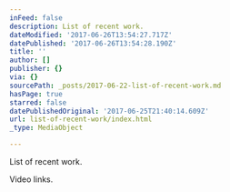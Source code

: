 ```yaml
---
inFeed: false
description: List of recent work.
dateModified: '2017-06-26T13:54:27.717Z'
datePublished: '2017-06-26T13:54:28.190Z'
title: ''
author: []
publisher: {}
via: {}
sourcePath: _posts/2017-06-22-list-of-recent-work.md
hasPage: true
starred: false
datePublishedOriginal: '2017-06-25T21:40:14.609Z'
url: list-of-recent-work/index.html
_type: MediaObject

---
```

List of recent work.

Video links.